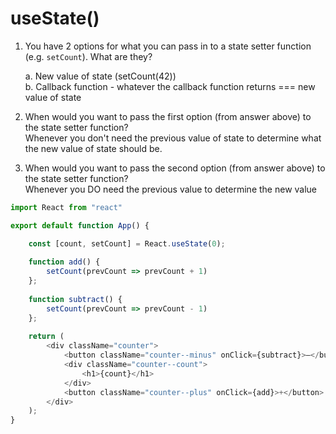 # useState()
1. You have 2 options for what you can pass in to a
   state setter function (e.g. `setCount`). What are they?  
   
   a. New value of state (setCount(42))  
   b. Callback function - whatever the callback function 
   returns === new value of state


2. When would you want to pass the first option (from answer
   above) to the state setter function?  
   Whenever you don't need the previous value of state to determine
what the new value of state should be.


3. When would you want to pass the second option (from answer
   above) to the state setter function?  
   Whenever you DO need the previous value to determine the new value

```javascript
import React from "react"

export default function App() {

    const [count, setCount] = React.useState(0);
    
    function add() {
        setCount(prevCount => prevCount + 1)
    };
    
    function subtract() {
        setCount(prevCount => prevCount - 1)
    };
    
    return (
        <div className="counter">
            <button className="counter--minus" onClick={subtract}>–</button>
            <div className="counter--count">
                <h1>{count}</h1>
            </div>
            <button className="counter--plus" onClick={add}>+</button>
        </div>
    );
}
```